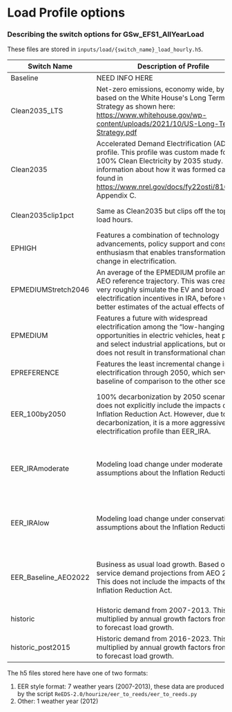 # Load Profile options

### Describing the switch options for GSw_EFS1_AllYearLoad 
These files are stored in `inputs/load/{switch_name}_load_hourly.h5`.

| Switch Name    | Description of Profile | Origin |
| ------------- | ------------- | ------------- |
| Baseline | NEED INFO HERE | NEED INFO HERE  |
| Clean2035_LTS | Net-zero emissions, economy wide, by 2050 based on the White House's Long Term Strategy as shown here: https://www.whitehouse.gov/wp-content/uploads/2021/10/US-Long-Term-Strategy.pdf | Developed for the 100% Clean Electricity by 2035 study: https://www.nrel.gov/docs/fy22osti/81644.pdf |
| Clean2035    | Accelerated Demand Electrification (ADE) profile. This profile was custom made for the 100% Clean Electricity by 2035 study. More information about how it was formed can be found in https://www.nrel.gov/docs/fy22osti/81644.pdf Appendix C. | Developed for the 100% Clean Electricity by 2035 study: https://www.nrel.gov/docs/fy22osti/81644.pdf |
| Clean2035clip1pct | Same as Clean2035 but clips off the top 1% of load hours. | Developed for the 100% Clean Electricity by 2035 study: https://www.nrel.gov/docs/fy22osti/81644.pdf |
| EPHIGH | Features a combination of technology advancements, policy support and consumer enthusiasm that enables transformational change in electrification.   | Developed for the Electrification Futures Study https://www.nrel.gov/docs/fy18osti/71500.pdf. |
| EPMEDIUMStretch2046 | An average of the EPMEDIUM profile and the AEO reference trajectory. This was created to very roughly simulate the EV and broader electrification incentives in IRA, before we had better estimates of the actual effects of IRA. | NREL researchers combined the EPMEDIUM profile and the AEO reference trajectory.
| EPMEDIUM | Features a future with widespread electrification among the “low-hanging fruit” opportunities in electric vehicles, heat pumps and select industrial applications, but one that does not result in transformational change. | Developed for the Electrification Futures Study https://www.nrel.gov/docs/fy18osti/71500.pdf. |
| EPREFERENCE | Features the least incremental change in electrification through 2050, which serves as a baseline of comparison to the other scenarios.| Developed for the Electrification Futures Study https://www.nrel.gov/docs/fy18osti/71500.pdf. |
| EER_100by2050  | 100% decarbonization by 2050 scenario. This does not explicitly include the impacts of the Inflation Reduction Act. However, due to its decarbonization, it is a more aggressive electrification profile than EER_IRA.  | Purchased from Evolved Energy Research in June 2023 for the National Transmission Planning Study and to update our load profiles in general. More information can be found in EER's Annual Decarbonization Report https://www.evolved.energy/post/adp2022. |
| EER_IRAmoderate  | Modeling load change under moderate assumptions about the Inflation Reduction Act | Purchased from Evolved Energy Research in June 2023 for the National Transmission Planning Study and to update our load profiles in general. More information can be found in EER's Annual Decarbonization Report https://www.evolved.energy/post/adp2022. |
| EER_IRAlow  | Modeling load change under conservative assumptions about the Inflation Reduction Act   | Purchased from Evolved Energy Research in June 2023 for the National Transmission Planning Study and to update our load profiles in general. More information can be found in EER's Annual Decarbonization Report https://www.evolved.energy/post/adp2022. |
| EER_Baseline_AEO2022  | Business as usual load growth. Based on the service demand projections from AEO 2022. This does not include the impacts of the Inflation Reduction Act.   | Purchased from Evolved Energy Research in June 2023 for the National Transmission Planning Study and to update our load profiles in general. More information can be found in EER's Annual Decarbonization Report https://www.evolved.energy/post/adp2022. |
| historic | Historic demand from 2007-2013. This is multiplied by annual growth factors from AEO to forecast load growth. | NEED INFO HERE |
| historic_post2015 | Historic demand from 2016-2023. This is multiplied by annual growth factors from AEO to forecast load growth. | NEED INFO HERE |

The h5 files stored here have one of two formats:
1. EER style format: 7 weather years (2007-2013), these data are produced by the script `ReEDS-2.0/hourize/eer_to_reeds/eer_to_reeds.py`
2. Other: 1 weather year (2012)
